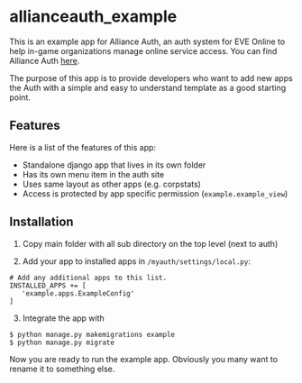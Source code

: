 # allianceauth_example
This is an example app for Alliance Auth, an auth system for EVE Online to help in-game organizations manage online service access.
You can find Alliance Auth [here](https://gitlab.com/allianceauth/allianceauth).

The purpose of this app is to provide developers who want to add new apps the Auth with a simple and easy to understand template as a good starting point.

## Features
Here is a list of the features of this app:
- Standalone django app that lives in its own folder
- Has its own menu item in the auth site
- Uses same layout as other apps (e.g. corpstats)
- Access is protected by app specific permission (`example.example_view`)

## Installation

1. Copy main folder with all sub directory on the top level (next to auth)

2. Add your app to installed apps in `/myauth/settings/local.py`:
```
# Add any additional apps to this list.
INSTALLED_APPS += [  
   'example.apps.ExampleConfig'
]
```

3. Integrate the app with
```
$ python manage.py makemigrations example
$ python manage.py migrate
```
Now you are ready to run the example app.
Obviously you many want to rename it to something else.

